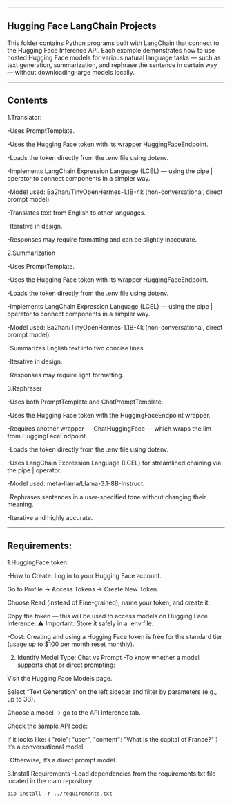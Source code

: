 --------------------------------
Hugging Face LangChain Projects
--------------------------------
This folder contains Python programs built with LangChain that connect to the Hugging Face Inference API.
Each example demonstrates how to use hosted Hugging Face models for various natural language tasks — such as text generation, summarization, and rephrase the sentence in certain way — without downloading large models locally.

--------
Contents
--------

1.Translator:
  
  -Uses PromptTemplate.
  
  -Uses the Hugging Face token with its wrapper HuggingFaceEndpoint.
  
  -Loads the token directly from the .env file using dotenv.
  
  -Implements LangChain Expression Language (LCEL) — using the pipe | operator to connect components in a simpler way.
  
  -Model used: Ba2han/TinyOpenHermes-1.1B-4k (non-conversational, direct prompt model).
  
  -Translates text from English to other languages.
  
  -Iterative in design.
  
  -Responses may require formatting and can be slightly inaccurate.

  
2.Summarization
 
  -Uses PromptTemplate.
  
  -Uses the Hugging Face token with its wrapper HuggingFaceEndpoint.
  
  -Loads the token directly from the .env file using dotenv.
  
  -Implements LangChain Expression Language (LCEL) — using the pipe | operator to connect components in a simpler way.
  
  -Model used: Ba2han/TinyOpenHermes-1.1B-4k (non-conversational, direct prompt model).
  
  -Summarizes English text into two concise lines.
  
  -Iterative in design.
  
  -Responses may require light formatting.



3.Rephraser
 
  -Uses both PromptTemplate and ChatPromptTemplate.
  
  -Uses the Hugging Face token with the HuggingFaceEndpoint wrapper.
  
  -Requires another wrapper — ChatHuggingFace — which wraps the llm from HuggingFaceEndpoint.
  
  -Loads the token directly from the .env file using dotenv.
  
  -Uses LangChain Expression Language (LCEL) for streamlined chaining via the pipe | operator.
  
  -Model used: meta-llama/Llama-3.1-8B-Instruct.
  
  -Rephrases sentences in a user-specified tone without changing their meaning.
  
  -Iterative and highly accurate.



-------------
Requirements:
-------------

1.HuggingFace token:

-How to Create:
  Log in to your Hugging Face account.
  
  Go to Profile → Access Tokens → Create New Token.
  
  Choose Read (instead of Fine-grained), name your token, and create it.
  
  Copy the token — this will be used to access models on Hugging Face Inference.
 ⚠️ Important: Store it safely in a .env file.
  
-Cost:
  Creating and using a Hugging Face token is free for the standard tier (usage up to $100 per month reset monthly).

     
2. Identify Model Type: Chat vs Prompt
-To know whether a model supports chat or direct prompting:

  Visit the Hugging Face Models page.
  
  Select “Text Generation” on the left sidebar and filter by parameters (e.g., up to 3B).
  
  Choose a model → go to the API Inference tab.
  
  Check the sample API code:
  
  If it looks like:
        {
          "role": "user",
          "content": "What is the capital of France?"
        }
   It’s a conversational model.
   
-Otherwise, it’s a direct prompt model.
    
3.Install Requirements
-Load dependencies from the requirements.txt file located in the main repository:

    pip install -r ../requirements.txt

